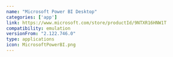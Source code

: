 ```yaml
---
name: "Microsoft Power BI Desktop"
categories: ['app']
link: https://www.microsoft.com/store/productId/9NTXR16HNW1T
compatibility: emulation
versionFrom: "2.122.746.0"
type: applications
icon: MicrosoftPowerBI.png
---
```


